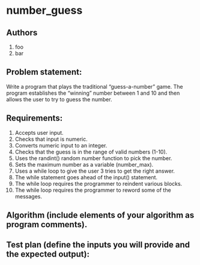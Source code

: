 # number_guess
## Authors
1. foo
1. bar
## Problem statement:
Write a program that plays the traditional “guess-a-number” game. The program establishes the “winning” number between 1 and 10 and then allows the user to try to guess the number.
## Requirements:
1. Accepts user input.
1. Checks that input is numeric.
1. Converts numeric input to an integer.
1. Checks that the guess is in the range of valid numbers (1-10).
1. Uses the randint() random number function to pick the number.
1. Sets the maximum number as a variable (number_max).
1. Uses a while loop to give the user 3 tries to get the right answer.
1. The while statement goes ahead of the input() statement.
1. The while loop requires the programmer to reindent various blocks.
1. The while loop requires the programmer to reword some of the messages.

## Algorithm (include elements of your algorithm as program comments).

## Test plan (define the inputs you will provide and the expected output):
